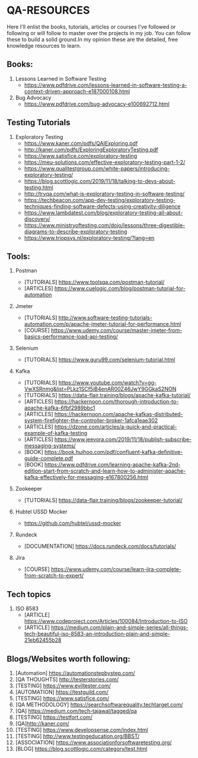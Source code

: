 # QA-RESOURCES

Here I'll enlist the books, tutorials, articles or courses I've followed or following or will follow to master over the projects in my job. You can follow these to build a solid ground.In my opinion these are the detailed, free knowledge resources to learn.

## Books:

1. Lessons Learned in Software Testing
	- https://www.pdfdrive.com/lessons-learned-in-software-testing-a-context-driven-approach-e187000108.html
2. Bug Advocacy
	- https://www.pdfdrive.com/bug-advocacy-e100692712.html
	
## Testing Tutorials

1. Exploratory Testing
	- https://www.kaner.com/pdfs/QAIExploring.pdf
	- http://kaner.com/pdfs/ExploringExploratoryTesting.pdf
	- https://www.satisfice.com/exploratory-testing
	- https://meu-solutions.com/effective-exploratory-testing-part-1-2/
	- https://www.qualitestgroup.com/white-papers/introducing-exploratory-testing/
	- https://blog.scottlogic.com/2019/11/18/talking-to-devs-about-testing.html
	- http://tryqa.com/what-is-exploratory-testing-in-software-testing/
	- https://techbeacon.com/app-dev-testing/exploratory-testing-techniques-finding-software-defects-using-creativity-diligence
	- https://www.lambdatest.com/blog/exploratory-testing-all-about-discovery/
	- https://www.ministryoftesting.com/dojo/lessons/three-digestible-diagrams-to-describe-exploratory-testing
	- https://www.triopsys.nl/exploratory-testing/?lang=en
## Tools:

1. Postman
	- [TUTORIALS] https://www.toolsqa.com/postman-tutorial/
	- [ARTICLES] https://www.cuelogic.com/blog/postman-tutorial-for-automation
2. Jmeter
	- [TUTORIALS] http://www.software-testing-tutorials-automation.com/p/apache-jmeter-tutorial-for-performance.html
	- [COURSE] https://www.udemy.com/course/master-jmeter-from-basics-performance-load-api-testing/
3. Selenium
	- [TUTORIALS] https://www.guru99.com/selenium-tutorial.html
4. Kafka
	- [TUTORIALS] https://www.youtube.com/watch?v=gg-VwXSRnmg&list=PLkz1SCf5iB4enAR00Z46JwY9GGkaS2NON
	- [TUTORIALS] https://data-flair.training/blogs/apache-kafka-tutorial/
	- [ARTICLES] https://hackernoon.com/thorough-introduction-to-apache-kafka-6fbf2989bbc1
	- [ARTICLES] https://hackernoon.com/apache-kafkas-distributed-system-firefighter-the-controller-broker-1afca1eae302
	- [ARTICLES] https://dzone.com/articles/a-quick-and-practical-example-of-kafka-testing
	- [ARTICLES] https://www.jeevora.com/2019/11/18/publish-subscribe-messaging-systems/
	- [BOOK] https://book.huihoo.com/pdf/confluent-kafka-definitive-guide-complete.pdf
	- [BOOK] https://www.pdfdrive.com/learning-apache-kafka-2nd-edition-start-from-scratch-and-learn-how-to-administer-apache-kafka-effectively-for-messaging-e167800256.html
5. Zookeeper
	- [TUTORIALS] https://data-flair.training/blogs/zookeeper-tutorial/
6. Hubtel USSD Mocker
	- https://github.com/hubtel/ussd-mocker
		
7. Rundeck
	- [DOCUMENTATION] https://docs.rundeck.com/docs/tutorials/
		
8. Jira
	- [COURSE] https://www.udemy.com/course/learn-jira-complete-from-scratch-to-expert/
		
## Tech topics
01. ISO 8583
	- [ARTICLE] https://www.codeproject.com/Articles/100084/Introduction-to-ISO
	- [ARTICLE] https://medium.com/plain-and-simple-series/all-things-tech-beautiful-iso-8583-an-introduction-plain-and-simple-21eb62455b28
		
## Blogs/Websites worth following:
01. [Automation] https://automationstepbystep.com/
02. [QA THOUGHTS] http://testerstories.com/
03. [TESTING] https://www.eviltester.com/
04. [AUTOMATION] https://testguild.com/
05. [TESTING] https://www.satisfice.com/
06. [QA METHODOLOGY] https://searchsoftwarequality.techtarget.com/
07. [QA] https://medium.com/tech-tajawal/tagged/qa
08. [TESTING] https://testfort.com/
09. [QA]http://kaner.com/
10. [TESTING] https://www.developsense.com/index.html
11. [TESTING] http://www.testingeducation.org/BBST/
12. [ASSOCIATION] https://www.associationforsoftwaretesting.org/
13. [BLOG] https://blog.scottlogic.com/category/test.html
